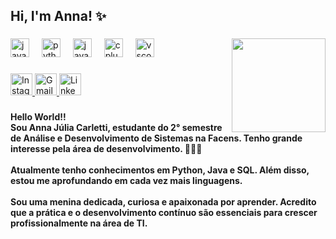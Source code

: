<h2 align="left">Hi, I'm Anna! ✨</h2>

###

<img align="right" height="150" src="https://i.pinimg.com/736x/89/25/0a/89250a32158ecc9c59e75cf67bcb8d6f.jpg"  />

###

<div align="left">
  <img src="https://cdn.jsdelivr.net/gh/devicons/devicon/icons/javascript/javascript-original.svg" height="30" alt="javascript logo"  />
  <img width="12" />
  <img src="https://cdn.jsdelivr.net/gh/devicons/devicon/icons/python/python-original.svg" height="30" alt="python logo"  />
  <img width="12" />
  <img src="https://cdn.jsdelivr.net/gh/devicons/devicon/icons/java/java-original.svg" height="30" alt="java logo"  />
  <img width="12" />
  <img src="https://cdn.jsdelivr.net/gh/devicons/devicon/icons/cplusplus/cplusplus-original.svg" height="30" alt="cplusplus logo"  />
  <img width="12" />
  <img src="https://cdn.jsdelivr.net/gh/devicons/devicon/icons/vscode/vscode-original.svg" height="30" alt="vscode logo"  />
</div>

###

<div align="left">
  <a href="https://www.instagram.com/_a.carletti?igsh=MTNmYXY3OG53NW5sYw==" target="_blank">
    <img src="https://img.shields.io/static/v1?message=Instagram&logo=instagram&label=&color=E4405F&logoColor=white&labelColor=&style=for-the-badge" height="35" alt="Instagram logo" />
  </a>
  
  <a href="mailto:annajuliacarletti99@gmail.com" target="_blank">
    <img src="https://img.shields.io/static/v1?message=Gmail&logo=gmail&label=&color=D14836&logoColor=white&labelColor=&style=for-the-badge" height="35" alt="Gmail logo" />
  </a>
  
  <a href="https://www.linkedin.com/in/anna-j%C3%BAlia-carletti-86562a293" target="_blank">
    <img src="https://img.shields.io/static/v1?message=LinkedIn&logo=linkedin&label=&color=0077B5&logoColor=white&labelColor=&style=for-the-badge" height="35" alt="LinkedIn logo" />
  </a>
</div>

###

<h4 align="left">Hello World!!<br>Sou Anna Júlia Carletti, estudante do 2° semestre de Análise e Desenvolvimento de Sistemas na Facens. Tenho grande interesse pela área de desenvolvimento.  👩🏻‍💻<br><br>Atualmente tenho conhecimentos em Python, Java e SQL. Além disso, estou me aprofundando em cada vez mais linguagens. <br><br>Sou uma menina dedicada, curiosa e apaixonada por aprender. Acredito que a prática e  o desenvolvimento contínuo são essenciais para crescer profissionalmente na área de TI.</h4>

###

